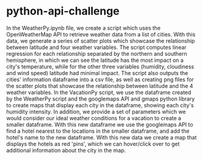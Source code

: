 # python-api-challenge
In the WeatherPy.ipynb file, we create a script which uses the OpenWeatherMap API to retrieve weather data from a list of cities. With this data, we generate a series of scatter plots which showcase the relationship between latitude and four weather variables. The script computes linear regression for each relationship separated by the northern and southern hemisphere, in which we can see the latitude has the most impact on a city's temperature, while for the other three variables (humidity, cloudiness and wind speed) latitude had minimal impact. The script also outputs the cities' information dataframe into a csv file, as well as creating png files for the scatter plots that showcase the relationship between latitude and the 4 weather variables.
In the VacationPy script, we use the dataframe created by the WeatherPy script and the googlemaps API and gmaps python library to create maps that display each city in the dataframe, showing each city's humidity intensity. In addition, we provide a set of parameters which we would consider our ideal weather conditions for a vacation to create a smaller dataframe. With this new dataframe we use the googlemaps API to find a hotel nearest to the locations in the smaller dataframe, and add the hotel's name to the new dataframe. With this new data we create a map that displays the hotels as red 'pins', which we can hover/click over to get additional information about the city in the map.
